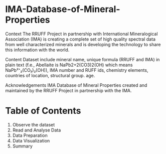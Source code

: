 # IMA-Database-of-Mineral-Properties
Context
The RRUFF Project in partnership with International Mineralogical Association (IMA) is creating a complete set of high quality spectral data from well characterized minerals and is developing the technology to share this information with the world.

Content
Dataset include mineral name, unique formula (RRUFF and IMA) in plain text (f.e., Abellaite is NaPb2+2(CO3)2(OH) which means NaPb²⁺₂(CO₃)₂(OH)), IMA number and RUFF ids, chemistry elements, countries of location, structural group. age.

Acknowledgements
IMA Database of Mineral Properties created and maintained by the RRUFF Project in partnership with the IMA.

# Table of Contents
 1. Observe the dataset
 2. Read and Analyse Data
 3. Data Preparation
 4. Data Visualization
 5. Summary
